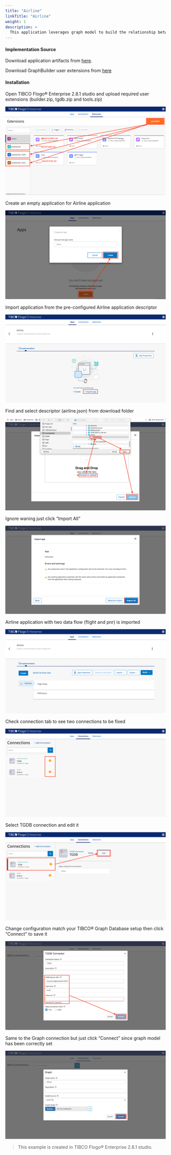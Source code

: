 ```yaml
---
title: "Airline"
linkTitle: "Airline"
weight: 1
description: >
  This application leverages graph model to build the relationship between passenger, destination data and flight events
---
```


#### Implementation Source

Download application artifacts from [here](https://github.com/TIBCOSoftware/labs-graphbuilder-contrib/tree/master/sample-applications/Airline).

Download GraphBuilder user extensions from [here](https://github.com/TIBCOSoftware/labs-graphbuilder-contrib/blob/master/dist)

#### Installation

Open TIBCO Flogo® Enterprise 2.8.1 studio and upload required user extensions (builder.zip, tgdb.zip and tools.zip)

![Import Extension](user_extensions.png)

Create an empty application for Airline application 

![Import Extension](create_app.png)

Import application from the pre-configured Airline application descriptor

![Import Extension](import_app.png)

Find and select descriptor (airline.json) from download folder

![Import Extension](import_app2.png)

Ignore waning just click “Import All”

![Import Extension](import_app3.png)

Airline application with two data flow (flight and pnr) is imported

![Import Extension](import_app4.png)

Check connection tab to see two connections to be fixed

![Import Extension](fix_conn.png)

Select TGDB connection and edit it

![Import Extension](fix_conn1.png)

Change configuration match your TIBCO® Graph Database setup then click “Connect” to save it

![Import Extension](fix_conn2.png)

Same to the Graph connection but just click “Connect” since graph model has been correctly set

![Import Extension](fix_conn3.png)

> This example is created in TIBCO Flogo® Enterprise 2.8.1 studio.